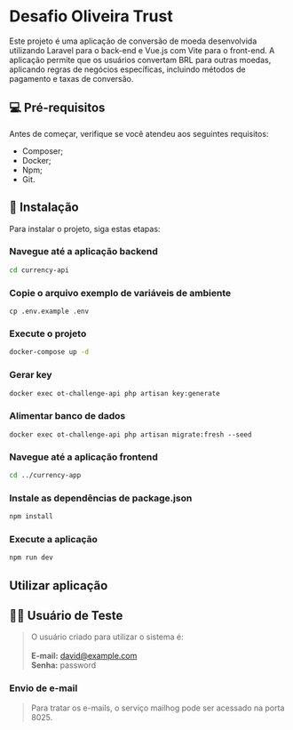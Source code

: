 # Desafio Oliveira Trust

Este projeto é uma aplicação de conversão de moeda desenvolvida utilizando Laravel para o back-end e Vue.js com Vite para o front-end. A aplicação permite que os usuários convertam BRL para outras moedas, aplicando regras de negócios específicas, incluindo métodos de pagamento e taxas de conversão.

## 💻 Pré-requisitos

Antes de começar, verifique se você atendeu aos seguintes requisitos:
* Composer;
* Docker;
* Npm;
* Git.

## 🚀 Instalação

Para instalar o projeto, siga estas etapas:

### Navegue até a aplicação backend
```sh
cd currency-api
```

### Copie o arquivo exemplo de variáveis de ambiente
```
cp .env.example .env
```

### Execute o projeto
```sh
docker-compose up -d
```

### Gerar key
```sh
docker exec ot-challenge-api php artisan key:generate
```

### Alimentar banco de dados
```
docker exec ot-challenge-api php artisan migrate:fresh --seed
```

### Navegue até a aplicação frontend
```sh
cd ../currency-app
```

### Instale as dependências de package.json
```sh
npm install
```

### Execute a aplicação
```sh
npm run dev
```

## Utilizar aplicação


## 🧑‍💻 Usuário de Teste
> O usuário criado para utilizar o sistema é:<br /><br />
> **E-mail:** david@example.com<br />
> **Senha:** password

### Envio de e-mail
> Para tratar os e-mails, o serviço mailhog pode ser acessado na porta 8025.